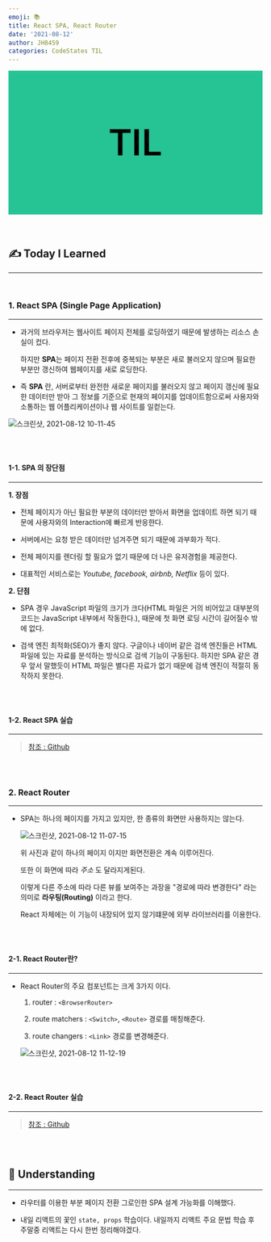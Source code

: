 ```yaml
---
emoji: 📚
title: React SPA, React Router
date: '2021-08-12'
author: JH8459
categories: CodeStates TIL
---
```


![github-blog.png](../../assets/common/TIL.jpeg)

<br>

## ✍️ **T**oday **I** **L**earned

---

<br>

### 1. React SPA (Single Page Application)

---

- 과거의 브라우저는 웹사이트 페이지 전체를 로딩하였기 때문에 발생하는 리소스 손실이 컸다.

  하지만 **SPA**는 페이지 전환 전후에 중복되는 부분은 새로 불러오지 않으며 필요한 부분만 갱신하여 웹페이지를 새로 로딩한다.

- 즉 **SPA** 란, 서버로부터 완전한 새로운 페이지를 불러오지 않고 페이지 갱신에 필요한 데이터만 받아 그 정보를 기준으로 현재의 페이지를 업데이트함으로써 사용자와 소통하는 웹 어플리케이션이나 웹 사이트를 일컫는다.

![스크린샷, 2021-08-12 10-11-45](https://user-images.githubusercontent.com/83164003/129123147-be55270e-249a-48c7-b784-20ac02cbd625.png)

<br>
<br>

#### 1-1. SPA 의 장단점

---

**1. 장점**

- 전체 페이지가 아닌 필요한 부분의 데이터만 받아서 화면을 업데이트 하면 되기 때문에 사용자와의 Interaction에 빠르게 반응한다.

- 서버에서는 요청 받은 데이터만 넘겨주면 되기 때문에 과부화가 적다.

- 전체 페이지를 렌더링 할 필요가 없기 때문에 더 나은 유저경험을 제공한다.

- 대표적인 서비스로는 _Youtube, facebook, airbnb, Netflix_ 등이 있다.

**2. 단점**

- SPA 경우 JavaScript 파일의 크기가 크다(HTML 파일은 거의 비어있고 대부분의 코드는 JavaScript 내부에서 작동한다.), 때문에 첫 화면 로딩 시간이 길어질수 밖에 없다.

- 검색 엔진 최적화(SEO)가 좋지 않다. 구글이나 네이버 같은 검색 엔진들은 HTML 파일에 있는 자료를 분석하는 방식으로 검색 기능이 구동된다. 하지만 SPA 같은 경우 앞서 말했듯이 HTML 파일은 별다른 자료가 없기 때문에 검색 엔진이 적절히 동작하지 못한다.

<br>
<br>

#### 1-2. React SPA 실습

---

> <a href="https://github.com/JH8459/im-sprint-react-twittler-spa" target="_blank"> 참조 : Github </a>

<br>
<br>

### 2. React Router

---

- SPA는 하나의 페이지를 가지고 있지만, 한 종류의 화면만 사용하지는 않는다.

  ![스크린샷, 2021-08-12 11-07-15](https://user-images.githubusercontent.com/83164003/129127515-374f088f-a9f8-470c-bb2d-ec0d7c1311a8.png)

  위 사진과 같이 하나의 페이지 이지만 화면전환은 계속 이루어진다.

  또한 이 화면에 따라 _주소_ 도 달라지게된다.

  이렇게 다른 주소에 따라 다른 뷰를 보여주는 과장을 "경로에 따라 변경한다" 라는 의미로 **라우팅(Routing)** 이라고 한다.

  React 자체에는 이 기능이 내장되어 있지 않기떄문에 외부 라이브러리를 이용한다.

<br>
<br>

#### 2-1. React Router란?

---

- React Router의 주요 컴포넌트는 크게 3가지 이다.

  1. router : `<BrowserRouter>`

  2. route matchers : `<Switch>`, `<Route>` 경로를 매칭해준다.

  3. route changers : `<Link>` 경로를 변경해준다.

  ![스크린샷, 2021-08-12 11-12-19](https://user-images.githubusercontent.com/83164003/129127899-e5f5a7c1-6fef-4b4a-a856-1b131ac62e5d.png)

<br>
<br>

#### 2-2. React Router 실습

---

> <a href="https://github.com/JH8459/CodeStates/tree/master/React/react-router" target="_blank"> 참조 : Github </a>

<br>
<br>

## 🤔 Understanding

---

- 라우터를 이용한 부분 페이지 전환 그로인한 SPA 설계 가능화를 이해했다.

- 내일 리액트의 꽃인 `state, props` 학습이다. 내일까지 리액트 주요 문법 학습 후 주말중 리액트는 다시 한번 정리해야겠다.

<br>
<br>

```toc

```
